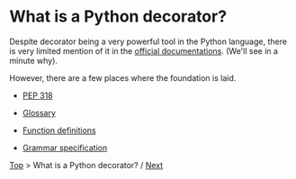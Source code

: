 # What is a Python decorator?

Despite decorator being a very powerful tool in the Python language,
there is very limited mention of it in the [official documentations](https://docs.python.org).
(We'll see in a minute why).

However, there are a few places where the foundation is laid.

* [PEP 318](1-pep-318/README.md)

* [Glossary](2-glossary/README.md)

* [Function definitions](3-definition/README.md)

* [Grammar specification](4-grammar/README.md)

[Top](../README.md) > What is a Python decorator? /
[Next](../2-syntax/README.md)
